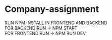 # Company-assignment

RUN NPM INSTALL IN FRONTEND AND BACKEND <br/>
FOR BACKEND RUN -> NPM START  <BR/>
FOR FRONTEND RUN -> NPM RUN DEV

